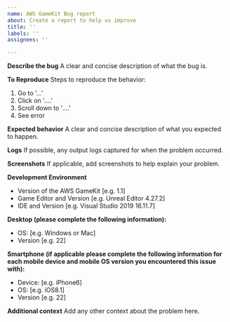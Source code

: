```yaml
---
name: AWS GameKit Bug report
about: Create a report to help us improve
title: ''
labels: ''
assignees: ''

---
```


**Describe the bug**
A clear and concise description of what the bug is.

**To Reproduce**
Steps to reproduce the behavior:
1. Go to '...'
2. Click on '....'
3. Scroll down to '....'
4. See error

**Expected behavior**
A clear and concise description of what you expected to happen.

**Logs**
If possible, any output logs captured for when the problem occurred. 

**Screenshots**
If applicable, add screenshots to help explain your problem.

**Development Environment**
 - Version of the AWS GameKit [e.g. 1.1]
 - Game Editor and Version [e.g. Unreal Editor 4.27.2]
 - IDE and Version [e.g. Visual Studio 2019 16.11.7]

**Desktop (please complete the following information):**
 - OS: [e.g. Windows or Mac]
 - Version [e.g. 22]

**Smartphone (if applicable please complete the following information for each mobile device and mobile OS version you encountered this issue with):**
 - Device: [e.g. iPhone6]
 - OS: [e.g. iOS8.1]
 - Version [e.g. 22]

**Additional context**
Add any other context about the problem here.